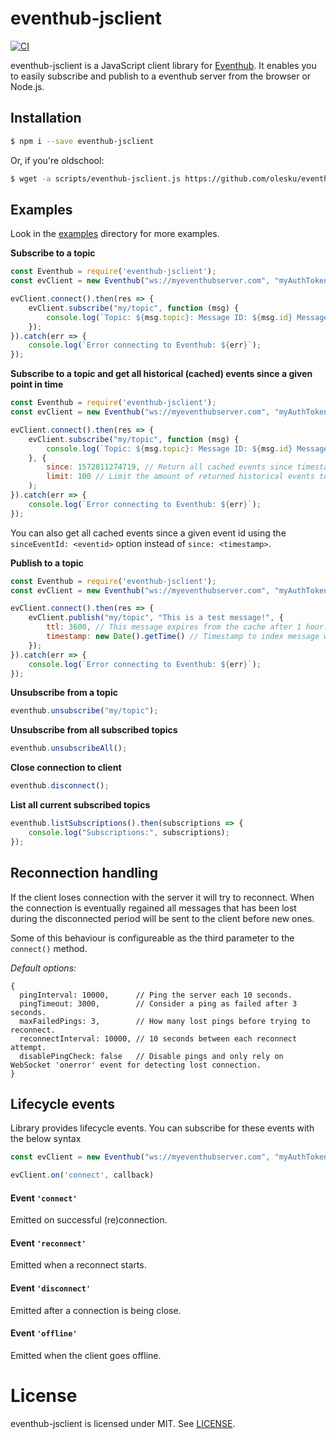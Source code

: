 # eventhub-jsclient
[![CI](https://github.com/olesku/eventhub-jsclient/actions/workflows/main.yml/badge.svg)](https://github.com/olesku/eventhub-jsclient/actions/workflows/main.yml)

eventhub-jsclient is a JavaScript client library for [Eventhub](https://github.com/olesku/eventhub).
It enables you to easily subscribe and publish to a eventhub server from the browser or Node.js.

## Installation

```bash
$ npm i --save eventhub-jsclient
```

Or, if you're oldschool:

```bash
$ wget -a scripts/eventhub-jsclient.js https://github.com/olesku/eventhub-jsclient/blob/master/dist/eventhub.umd.js
```

## Examples

Look in the [examples](https://github.com/olesku/eventhub-jsclient/tree/master/examples) directory for more examples.

**Subscribe to a topic**
```js
const Eventhub = require('eventhub-jsclient');
const evClient = new Eventhub("ws://myeventhubserver.com", "myAuthToken");

evClient.connect().then(res => {
	evClient.subscribe("my/topic", function (msg) {
		console.log(`Topic: ${msg.topic}: Message ID: ${msg.id} Message: ${msg.message}`);
	});
}).catch(err => {
	console.log(`Error connecting to Eventhub: ${err}`);
});
```

**Subscribe to a topic and get all historical (cached) events since a given point in time**
```js
const Eventhub = require('eventhub-jsclient');
const evClient = new Eventhub("ws://myeventhubserver.com", "myAuthToken");

evClient.connect().then(res => {
	evClient.subscribe("my/topic", function (msg) {
		console.log(`Topic: ${msg.topic}: Message ID: ${msg.id} Message: ${msg.message}`);
	}, {
		since: 1572811274719, // Return all cached events since timestamp specified in milliseconds.
		limit: 100 // Limit the amount of returned historical events to 100.
	);
}).catch(err => {
	console.log(`Error connecting to Eventhub: ${err}`);
});
```

You can also get all cached events since a given event id using the ```sinceEventId: <eventid>``` option instead of ```since: <timestamp>```.

**Publish to a topic**
```js
const Eventhub = require('eventhub-jsclient');
const evClient = new Eventhub("ws://myeventhubserver.com", "myAuthToken");

evClient.connect().then(res => {
	evClient.publish("my/topic", "This is a test message!", {
		ttl: 3600, // This message expires from the cache after 1 hour.
		timestamp: new Date().getTime() // Timestamp to index message with. If not set receipt time will be used.
	});
}).catch(err => {
	console.log(`Error connecting to Eventhub: ${err}`);
});
```

**Unsubscribe from a topic**
```js
eventhub.unsubscribe("my/topic");
```

**Unsubscribe from all subscribed topics**
```js
eventhub.unsubscribeAll();
```

**Close connection to client**
```js
eventhub.disconnect();
```

**List all current subscribed topics**
```js
eventhub.listSubscriptions().then(subscriptions => {
	console.log("Subscriptions:", subscriptions);
});
```

## Reconnection handling
If the client loses connection with the server it will try to reconnect. When the connection is eventually regained all messages that has been lost during the disconnected period will be sent to the client before new ones.

Some of this behaviour is configureable as the third parameter to the ```connect()``` method.

*Default options:*
```
{
  pingInterval: 10000,      // Ping the server each 10 seconds.
  pingTimeout: 3000,        // Consider a ping as failed after 3 seconds.
  maxFailedPings: 3,        // How many lost pings before trying to reconnect.
  reconnectInterval: 10000, // 10 seconds between each reconnect attempt.
  disablePingCheck: false   // Disable pings and only rely on WebSocket 'onerror' event for detecting lost connection.
}
```

## Lifecycle events
Library provides lifecycle events. You can subscribe for these events with the below syntax

```javascript
const evClient = new Eventhub("ws://myeventhubserver.com", "myAuthToken");

evClient.on('connect', callback)
``` 

#### Event `'connect'`
Emitted on successful (re)connection.

#### Event `'reconnect'`
Emitted when a reconnect starts.

#### Event `'disconnect'`
Emitted after a connection is being close.

#### Event `'offline'`
Emitted when the client goes offline.

# License
eventhub-jsclient is licensed under MIT. See [LICENSE](https://github.com/olesku/eventhub-jsclient/blob/master/LICENSE).
